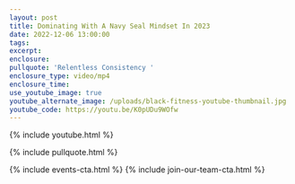 ```yaml
---
layout: post
title: Dominating With A Navy Seal Mindset In 2023
date: 2022-12-06 13:00:00
tags:
excerpt:
enclosure:
pullquote: 'Relentless Consistency '
enclosure_type: video/mp4
enclosure_time:
use_youtube_image: true
youtube_alternate_image: /uploads/black-fitness-youtube-thumbnail.jpg
youtube_code: https://youtu.be/K0pUDu9WOfw
---
```

{% include youtube.html %}

{% include pullquote.html %}

{% include events-cta.html %} {% include join-our-team-cta.html %}